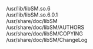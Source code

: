 /usr/lib/libSM.so.6  
/usr/lib/libSM.so.6.0.1  
/usr/share/doc/libSM  
/usr/share/doc/libSM/AUTHORS  
/usr/share/doc/libSM/COPYING  
/usr/share/doc/libSM/ChangeLog  
